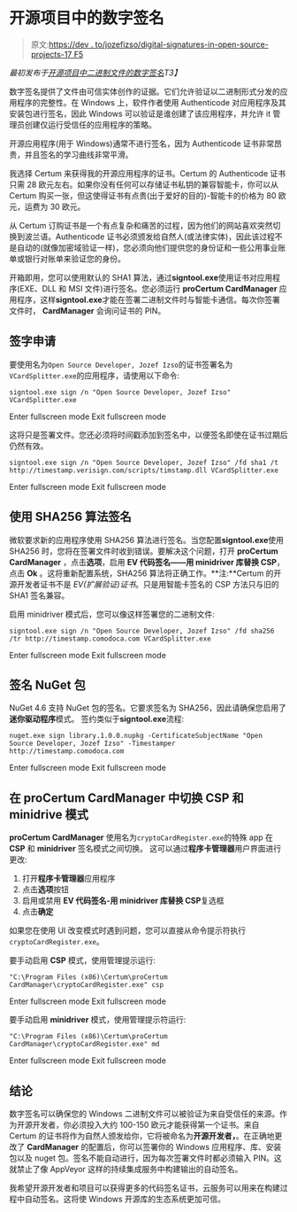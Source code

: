 # 开源项目中的数字签名

> 原文:[https://dev . to/jozefizso/digital-signatures-in-open-source-projects-17 F5](https://dev.to/jozefizso/digital-signatures-in-open-source-projects-17f5)

*最初发布于[开源项目中二进制文件的数字签名](https://izsak.net/weblog/860/digital-signatures-for-binaries-in-open-source-projects/)T3】*

数字签名提供了文件由可信实体创作的证据。它们允许验证以二进制形式分发的应用程序的完整性。在 Windows 上，软件作者使用 Authenticode 对应用程序及其安装包进行签名，因此 Windows 可以验证是谁创建了该应用程序，并允许 it 管理员创建仅运行受信任的应用程序的策略。

开源应用程序(用于 Windows)通常不进行签名，因为 Authenticode 证书非常昂贵，并且签名的学习曲线非常平滑。

我选择 Certum 来获得我的开源应用程序的证书。Certum 的 Authenticode 证书只需 28 欧元左右。如果你没有任何可以存储证书私钥的兼容智能卡，你可以从 Certum 购买一张，但这使得证书有点贵(出于爱好的目的)-智能卡的价格为 80 欧元，运费为 30 欧元。

从 Certum 订购证书是一个有点复杂和痛苦的过程，因为他们的网站喜欢突然切换到波兰语。Authenticode 证书必须颁发给自然人(或法律实体)，因此该过程不是自动的(就像加密域验证一样)，您必须向他们提供您的身份证和一些公用事业账单或银行对账单来验证您的身份。

开箱即用，您可以使用默认的 SHA1 算法，通过**signtool.exe**使用证书对应用程序(EXE、DLL 和 MSI 文件)进行签名。您必须运行 **proCertum CardManager** 应用程序，这样**signtool.exe**才能在签署二进制文件时与智能卡通信。每次你签署文件时， **CardManager** 会询问证书的 PIN。

## 签字申请

要使用名为`Open Source Developer, Jozef Izso`的证书签署名为`VCardSplitter.exe`的应用程序，请使用以下命令:

```
signtool.exe sign /n "Open Source Developer, Jozef Izso" VCardSplitter.exe 
```

Enter fullscreen mode Exit fullscreen mode

这将只是签署文件。您还必须将时间戳添加到签名中，以便签名即使在证书过期后仍然有效。

```
signtool.exe sign /n "Open Source Developer, Jozef Izso" /fd sha1 /t http://timestamp.verisign.com/scripts/timstamp.dll VCardSplitter.exe 
```

Enter fullscreen mode Exit fullscreen mode

## 使用 SHA256 算法签名

微软要求新的应用程序使用 SHA256 算法进行签名。当您配置**signtool.exe**使用 SHA256 时，您将在签署文件时收到错误。要解决这个问题，打开 **proCertum CardManager** ，点击**选项**，启用 **EV 代码签名——用 minidriver 库替换 CSP**，点击 **Ok** 。这将重新配置系统，SHA256 算法将正确工作。**注:**Certum 的开源开发者证书不是 *EV(扩展验证)证书*。只是用智能卡签名的 CSP 方法只与旧的 SHA1 签名兼容。

启用 minidriver 模式后，您可以像这样签署您的二进制文件:

```
signtool.exe sign /n "Open Source Developer, Jozef Izso" /fd sha256 /tr http://timestamp.comodoca.com VCardSplitter.exe 
```

Enter fullscreen mode Exit fullscreen mode

## 签名 NuGet 包

NuGet 4.6 支持 NuGet 包的签名。它要求签名为 SHA256，因此请确保您启用了**迷你驱动程序**模式。
签约类似于**signtool.exe**流程:

```
nuget.exe sign library.1.0.0.nupkg -CertificateSubjectName "Open Source Developer, Jozef Izso" -Timestamper http://timestamp.comodoca.com 
```

Enter fullscreen mode Exit fullscreen mode

## 在 proCertum CardManager 中切换 CSP 和 minidrive 模式

**proCertum CardManager** 使用名为`cryptoCardRegister.exe`的特殊 app 在 **CSP** 和 **minidriver** 签名模式之间切换。
这可以通过**程序卡管理器**用户界面进行更改:

1.  打开**程序卡管理器**应用程序
2.  点击**选项**按钮
3.  启用或禁用 **EV 代码签名-用 minidriver 库替换 CSP**复选框
4.  点击**确定**

如果您在使用 UI 改变模式时遇到问题，您可以直接从命令提示符执行`cryptoCardRegister.exe`。

要手动启用 **CSP** 模式，使用管理提示运行:

```
"C:\Program Files (x86)\Certum\proCertum CardManager\cryptoCardRegister.exe" csp 
```

Enter fullscreen mode Exit fullscreen mode

要手动启用 **minidriver** 模式，使用管理提示符运行:

```
"C:\Program Files (x86)\Certum\proCertum CardManager\cryptoCardRegister.exe" md 
```

Enter fullscreen mode Exit fullscreen mode

## 结论

数字签名可以确保您的 Windows 二进制文件可以被验证为来自受信任的来源。作为开源开发者，你必须投入大约 100-150 欧元才能获得第一个证书。来自 Certum 的证书将作为自然人颁发给你，它将被命名为**开源开发者，**。在正确地更改了 **CardManager** 的配置后，你可以签署你的 Windows 应用程序、库、安装包以及 nuget 包。签名不能自动进行，因为每次签署文件时都必须输入 PIN。这就禁止了像 AppVeyor 这样的持续集成服务中构建输出的自动签名。

我希望开源开发者和项目可以获得更多的代码签名证书，云服务可以用来在构建过程中自动签名。这将使 Windows 开源库的生态系统更加可信。